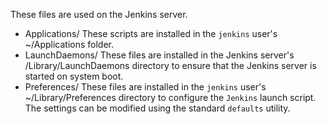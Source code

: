These files are used on the Jenkins server.

 * Applications/
   These scripts are installed in the `jenkins` user's ~/Applications folder.
 * LaunchDaemons/
   These files are installed in the Jenkins server's /Library/LaunchDaemons directory to ensure that the Jenkins server is started on system boot.
 * Preferences/
   These files are installed in the `jenkins` user's ~/Library/Preferences directory to configure the `Jenkins` launch script.  The settings can be modified using the standard `defaults` utility.
